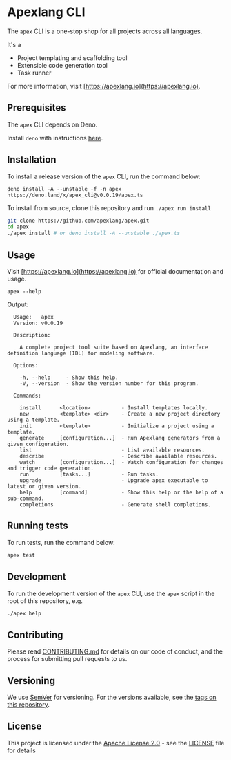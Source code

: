 # Apexlang CLI

The `apex` CLI is a one-stop shop for all projects across all languages.

It's a

- Project templating and scaffolding tool
- Extensible code generation tool
- Task runner

For more information, visit [https://apexlang.io](https://apexlang.io).

## Prerequisites

The `apex` CLI depends on Deno.

Install `deno` with instructions
[here](https://github.com/denoland/deno_install).

## Installation

To install a release version of the `apex` CLI, run the command below:

```
deno install -A --unstable -f -n apex https://deno.land/x/apex_cli@v0.0.19/apex.ts
```

To install from source, clone this repository and run `./apex run install`

```sh
git clone https://github.com/apexlang/apex.git
cd apex
./apex install # or deno install -A --unstable ./apex.ts
```

## Usage

Visit [https://apexlang.io](https://apexlang.io) for official documentation and
usage.

```shell
apex --help
```

Output:

```console{title="apex help"}
  Usage:   apex                                                                                           
  Version: v0.0.19  

  Description:

    A complete project tool suite based on Apexlang, an interface definition language (IDL) for modeling software.

  Options:

    -h, --help     - Show this help.                            
    -V, --version  - Show the version number for this program.  

  Commands:

    install      <location>          - Install templates locally.                                  
    new          <template> <dir>    - Create a new project directory using a template.            
    init         <template>          - Initialize a project using a template.                      
    generate     [configuration...]  - Run Apexlang generators from a given configuration.         
    list                             - List available resources.                                   
    describe                         - Describe available resources.                               
    watch        [configuration...]  - Watch configuration for changes and trigger code generation.
    run          [tasks...]          - Run tasks.                                                  
    upgrade                          - Upgrade apex executable to latest or given version.         
    help         [command]           - Show this help or the help of a sub-command.                
    completions                      - Generate shell completions.                                 

```

## Running tests

To run tests, run the command below:

```sh
apex test
```

## Development

To run the development version of the `apex` CLI, use the `apex` script in the
root of this repository, e.g.

```sh
./apex help
```

## Contributing

Please read
[CONTRIBUTING.md](https://github.com/apexlang/apex/blob/main/CONTRIBUTING.md)
for details on our code of conduct, and the process for submitting pull requests
to us.

## Versioning

We use [SemVer](http://semver.org/) for versioning. For the versions available,
see the [tags on this repository](https://github.com/apexlang/apex/tags).

## License

This project is licensed under the
[Apache License 2.0](https://choosealicense.com/licenses/apache-2.0/) - see the
[LICENSE](LICENSE) file for details
